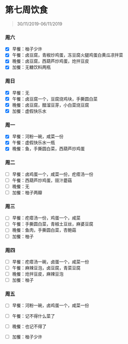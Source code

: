 # 第七周饮食

>30/11/2019-06/11/2019

### 周六

- [x] 早餐：柚子少许
- [x] 午餐：卤豆腐，青椒炒鸡蛋，冻豆腐火腿鸡蛋白黄瓜凉拌菜
- [x] 晚餐：卤豆腐，西葫芦炒鸡蛋，炝拌豆皮
- [x] 加餐：无糖饮料两瓶

### 周日

- [x] 早餐：无
- [x] 午餐：卤豆腐一个，豆腐烧鸡块，手撕圆白菜
- [x] 晚餐：卤豆腐，醋溜豆芽，小白菜烧豆腐
- [x] 加餐：虚假快乐水

### 周一

- [x] 早餐：河粉一碗，咸菜一份
- [x] 午餐：虚假快乐水一瓶
- [x] 晚餐：鱼，手撕圆白菜，西葫芦炒鸡蛋

### 周二

- [ ] 早餐：卤鸡蛋一个，咸菜一份，疙瘩汤一份
- [ ] 午餐：西葫芦炒鸡蛋，豉汁蘑菇
- [ ] 晚餐：无
- [ ] 加餐：柚子两瓣

### 周三

- [ ] 早餐：疙瘩汤一份，鸡蛋一个，咸菜
- [ ] 午餐：手撕圆白菜，青椒土豆丝，麻婆豆腐
- [ ] 晚餐：鱼肉，手撕圆白菜，杏鲍菇
- [ ] 加餐：柚子

### 周四

- [ ] 早餐：疙瘩汤一碗，卤蛋一个，咸菜一份
- [ ] 午餐：麻辣豆泡，卤豆腐，青菜豆腐
- [ ] 晚餐：炝拌豆皮，麻辣豆泡
- [ ] 加餐：柚子

### 周五

- [ ] 早餐：河粉一碗，卤鸡蛋一个，咸菜一份

- [ ] 午餐：记不得什么菜了

- [ ] 晚餐：也记不得了

- [ ] 加餐：柚子少许

  
